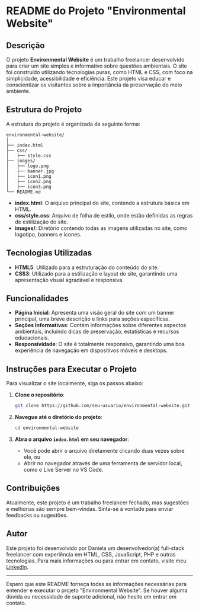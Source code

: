 
# README do Projeto "Environmental Website"

## Descrição

O projeto **Environmental Website** é um trabalho freelancer desenvolvido para criar um site simples e informativo sobre questões ambientais. O site foi construído utilizando tecnologias puras, como HTML e CSS, com foco na simplicidade, acessibilidade e eficiência. Este projeto visa educar e conscientizar os visitantes sobre a importância da preservação do meio ambiente.

## Estrutura do Projeto

A estrutura do projeto é organizada da seguinte forma:

```
environmental-website/
│
├── index.html
├── css/
│   ├── style.css
├── images/
│   ├── logo.png
│   ├── banner.jpg
│   ├── icon1.png
│   ├── icon2.png
│   ├── icon3.png
└── README.md
```

- **index.html**: O arquivo principal do site, contendo a estrutura básica em HTML.
- **css/style.css**: Arquivo de folha de estilo, onde estão definidas as regras de estilização do site.
- **images/**: Diretório contendo todas as imagens utilizadas no site, como logotipo, banners e ícones.

## Tecnologias Utilizadas

- **HTML5**: Utilizado para a estruturação do conteúdo do site.
- **CSS3**: Utilizado para a estilização e layout do site, garantindo uma apresentação visual agradável e responsiva.

## Funcionalidades

- **Página Inicial**: Apresenta uma visão geral do site com um banner principal, uma breve descrição e links para seções específicas.
- **Seções Informativas**: Contém informações sobre diferentes aspectos ambientais, incluindo dicas de preservação, estatísticas e recursos educacionais.
- **Responsividade**: O site é totalmente responsivo, garantindo uma boa experiência de navegação em dispositivos móveis e desktops.

## Instruções para Executar o Projeto

Para visualizar o site localmente, siga os passos abaixo:

1. **Clone o repositório**: 
   ```bash
   git clone https://github.com/seu-usuario/environmental-website.git
   ```

2. **Navegue até o diretório do projeto**:
   ```bash
   cd environmental-website
   ```

3. **Abra o arquivo `index.html` em seu navegador**:
   - Você pode abrir o arquivo diretamente clicando duas vezes sobre ele, ou
   - Abrir no navegador através de uma ferramenta de servidor local, como o Live Server no VS Code.

## Contribuições

Atualmente, este projeto é um trabalho freelancer fechado, mas sugestões e melhorias são sempre bem-vindas. Sinta-se à vontade para enviar feedbacks ou sugestões.

## Autor

Este projeto foi desenvolvido por Daniela um desenvolvedor(a) full-stack freelancer com experiência em HTML, CSS, JavaScript, PHP e outras tecnologias. Para mais informações ou para entrar em contato, visite meu [LinkedIn](https://www.linkedin.com/in/daniela-cruz-malta/).

---

Espero que este README forneça todas as informações necessárias para entender e executar o projeto "Environmental Website". Se houver alguma dúvida ou necessidade de suporte adicional, não hesite em entrar em contato.
